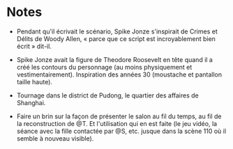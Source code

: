 # Notes

* Pendant qu'il écrivait le scénario, Spike Jonze s'inspirait de Crimes et Délits de Woody Allen, « parce que ce script est incroyablement bien écrit » dit-il.

* Spike Jonze avait la figure de Theodore Roosevelt en tête quand il a créé les contours du personnage (au moins physiquement et vestimentairement). Inspiration des années 30 (moustache et pantallon taille haute).

* Tournage dans le district de Pudong, le quartier des affaires de Shanghai.

* Faire un brin sur la façon de présenter le salon au fil du temps, au fil de la reconstruction de @T. Et l'utilisation qui en est faite (le jeu vidéo, la séance avec la fille contactée par @S, etc. jusque dans la scène 110 où il semble à nouveau visible). 